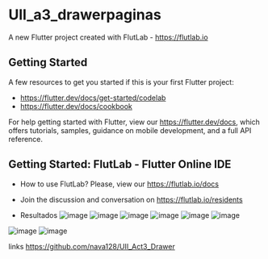 # Ull_a3_drawerpaginas

A new Flutter project created with FlutLab - https://flutlab.io

## Getting Started

A few resources to get you started if this is your first Flutter project:

- https://flutter.dev/docs/get-started/codelab
- https://flutter.dev/docs/cookbook

For help getting started with Flutter, view our
https://flutter.dev/docs, which offers tutorials,
samples, guidance on mobile development, and a full API reference.

## Getting Started: FlutLab - Flutter Online IDE

- How to use FlutLab? Please, view our https://flutlab.io/docs
- Join the discussion and conversation on https://flutlab.io/residents

- Resultados
![image](https://github.com/abrilmunozzapata1/UIIAct3_Drawer/assets/143549033/f4dea508-fa63-4672-82eb-a636934db031)
![image](https://github.com/abrilmunozzapata1/UIIAct3_Drawer/assets/143549033/384b7a43-e594-43ba-9491-25586e15781b)
![image](https://github.com/abrilmunozzapata1/UIIAct3_Drawer/assets/143549033/0e979582-70ec-46aa-a320-769fc7abae41)
![image](https://github.com/abrilmunozzapata1/UIIAct3_Drawer/assets/143549033/95c3aecc-da19-4809-9bb3-9a2e96f1465d)
![image](https://github.com/abrilmunozzapata1/UIIAct3_Drawer/assets/143549033/e2765178-429d-48bb-81a6-1eff400ae291)
![image](https://github.com/abrilmunozzapata1/UIIAct3_Drawer/assets/143549033/2e70bbb6-2054-47d5-bc79-d27aa0c7448c)

![image](https://github.com/abrilmunozzapata1/UIIAct3_Drawer/assets/143549033/4228e5cb-6910-4e3f-8f89-ab7275db0254)
![image](https://github.com/abrilmunozzapata1/UIIAct3_Drawer/assets/143549033/184d7bb7-65bd-4068-a259-673f1b476f0c)


links 
https://github.com/nava128/UII_Act3_Drawer

